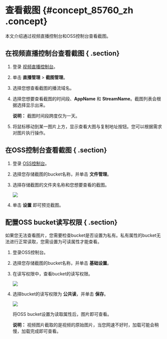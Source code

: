 # 查看截图 {#concept_85760_zh .concept}

本文介绍通过视频直播控制台和OSS控制台查看截图。

## 在视频直播控制台查看截图 { .section}

1.  登录 [视频直播控制台](https://live.console.aliyun.com/#/live/recordIndex)。
2.  单击 **直播管理** \> **截图管理**。
3.  选择您想查看截图的播流域名。
4.  选择您想要查看截图的时间段、**AppName** 和 **StreamName**。截图列表会根据选择显示出来。

    **说明：** 截图时间段跨度仅为一天。

5.  将鼠标移动到某一图片上方，显示查看大图与复制地址按钮。您可以根据需求对图片执行操作。

## 在OSS控制台查看截图 { .section}

1.  登录 [OSS控制台](https://oss.console.aliyun.com/overview)。
2.  选择您存储截图的bucket名称，并单击 **文件管理**。
3.  选择存储截图的文件夹名称和您想要查看的截图。

    ![](http://static-aliyun-doc.oss-cn-hangzhou.aliyuncs.com/assets/img/20712/154838666721838_zh-CN.png)

4.  单击 **设置** 即可预览截图。

## 配置OSS bucket读写权限 { .section}

如果您无法查看图片，您需要检查bucket是否设置为私有。私有属性的bucket无法进行正常读取，您需设置为可读属性才能查看。

1.  登录OSS控制台。
2.  选择您存储截图的bucket名称，并单击 **基础设置**。
3.  在读写权限中，查看bucket的读写权限。

    ![](http://static-aliyun-doc.oss-cn-hangzhou.aliyuncs.com/assets/img/20712/154838666721840_zh-CN.png)

4.  选择bucket的读写权限为 **公共读**，并单击 **保存**。

    ![](http://static-aliyun-doc.oss-cn-hangzhou.aliyuncs.com/assets/img/20712/154838666721840_zh-CN.png)

    将OSS bucket设置为读取属性后，图片即可查看。

    **说明：** 视频图片截取的是视频的原始图片，当您网速不好时，加载可能会稍慢，加载完成即可查看。


